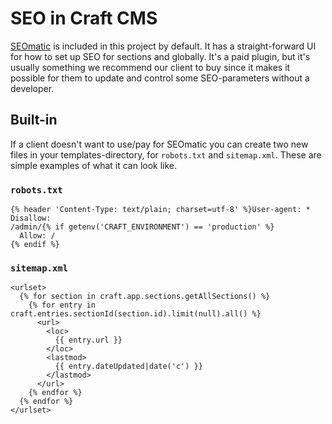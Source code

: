 # SEO in Craft CMS

[SEOmatic](https://plugins.craftcms.com/seomatic) is included in this project by default. It has a straight-forward UI for how to
set up SEO for sections and globally. It's a paid plugin, but it's usually something we recommend our client to buy since it makes it possible for
them to update and control some SEO-parameters without a developer.

## Built-in

If a client doesn't want to use/pay for SEOmatic you can create two new files in
your templates-directory, for `robots.txt` and `sitemap.xml`. These are simple
examples of what it can look like.

### `robots.txt`

```twig
{% header 'Content-Type: text/plain; charset=utf-8' %}User-agent: * Disallow:
/admin/{% if getenv('CRAFT_ENVIRONMENT') == 'production' %}
  Allow: /
{% endif %}
```

### `sitemap.xml`

```twig
<urlset>
  {% for section in craft.app.sections.getAllSections() %}
    {% for entry in craft.entries.sectionId(section.id).limit(null).all() %}
      <url>
        <loc>
          {{ entry.url }}
        </loc>
        <lastmod>
          {{ entry.dateUpdated|date('c') }}
        </lastmod>
      </url>
    {% endfor %}
  {% endfor %}
</urlset>
```
